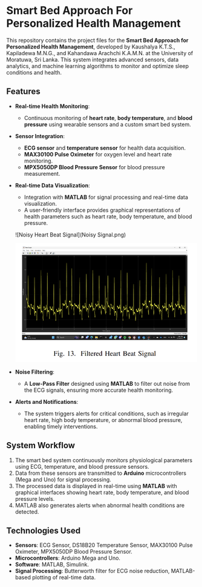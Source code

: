 # Smart Bed Approach For Personalized Health Management

This repository contains the project files for the **Smart Bed Approach for Personalized Health Management**, developed by Kaushalya K.T.S., Kapiladewa M.N.G., and Kahandawa Arachchi K.A.M.N. at the University of Moratuwa, Sri Lanka. This system integrates advanced sensors, data analytics, and machine learning algorithms to monitor and optimize sleep conditions and health.

## Features

- **Real-time Health Monitoring**:
  - Continuous monitoring of **heart rate**, **body temperature**, and **blood pressure** using wearable sensors and a custom smart bed system.
  
- **Sensor Integration**:
  - **ECG sensor** and **temperature sensor** for health data acquisition.
  - **MAX30100 Pulse Oximeter** for oxygen level and heart rate monitoring.
  - **MPX5050DP Blood Pressure Sensor** for blood pressure measurement.

- **Real-time Data Visualization**:
  - Integration with **MATLAB** for signal processing and real-time data visualization.
  - A user-friendly interface provides graphical representations of health parameters such as heart rate, body temperature, and blood pressure.

  ![Noisy Heart Beat Signal](Noisy Signal.png)

  ![Heart Beat Signal](Signal.png)

- **Noise Filtering**:
  - A **Low-Pass Filter** designed using **MATLAB** to filter out noise from the ECG signals, ensuring more accurate health monitoring.

- **Alerts and Notifications**:
  - The system triggers alerts for critical conditions, such as irregular heart rate, high body temperature, or abnormal blood pressure, enabling timely interventions.

## System Workflow

1. The smart bed system continuously monitors physiological parameters using ECG, temperature, and blood pressure sensors.
2. Data from these sensors are transmitted to **Arduino** microcontrollers (Mega and Uno) for signal processing.
3. The processed data is displayed in real-time using **MATLAB** with graphical interfaces showing heart rate, body temperature, and blood pressure levels.
4. MATLAB also generates alerts when abnormal health conditions are detected.

## Technologies Used

- **Sensors**: ECG Sensor, DS18B20 Temperature Sensor, MAX30100 Pulse Oximeter, MPX5050DP Blood Pressure Sensor.
- **Microcontrollers**: Arduino Mega and Uno.
- **Software**: MATLAB, Simulink.
- **Signal Processing**: Butterworth filter for ECG noise reduction, MATLAB-based plotting of real-time data.
